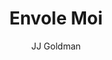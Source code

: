 ---
layout: post
title: Envole Moi
author: JJ Goldman
language: "Français"
image:
  artist: jj-goldman.png
---